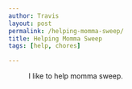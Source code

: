 ```yaml
---
author: Travis
layout: post
permalink: /helping-momma-sweep/
title: Helping Momma Sweep
tags: [help, chores]

---
```



<figure>
	<img src="http://silasq.com/uploads/2013/05/2012-12-31-17.30.47.jpg" alt="">	
	<figcaption>I like to help momma sweep.</figcaption>
</figure>